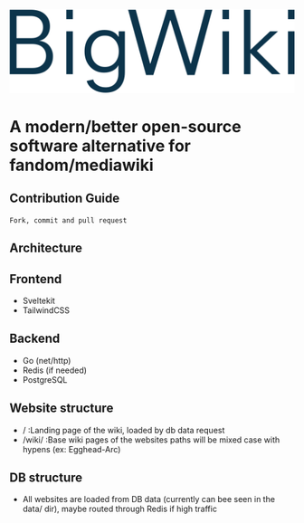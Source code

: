 ![BigWiki Logo](static/BigWiki.svg)

# A modern/better open-source software alternative for fandom/mediawiki



## Contribution Guide

    Fork, commit and pull request

## Architecture

## Frontend
- Sveltekit
- TailwindCSS

## Backend
- Go (net/http)
- Redis (if needed)
- PostgreSQL

## Website structure

- /         :Landing page of the wiki, loaded by db data request
- /wiki/    :Base wiki pages of the websites paths will be mixed case with hypens (ex: Egghead-Arc)

## DB structure

- All websites are loaded from DB data (currently can bee seen in the data/ dir), maybe routed through Redis if high traffic
